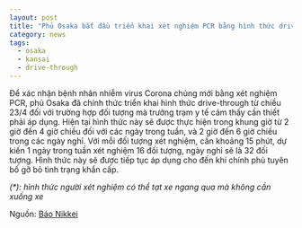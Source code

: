 ```yaml
---
layout: post
title: "Phủ Osaka bắt đầu triển khai xét nghiệm PCR bằng hình thức drive-through(*) từ 23/4"
category: news
tags: 
  - osaka
  - kansai
  - drive-through
---
```

Để xác nhận bệnh nhân nhiễm virus Corona chủng mới bằng xét nghiệm PCR, phủ Osaka đã chính thức triển khai hình thức drive-through từ chiều 23/4 đối với trường hợp đối tượng mà trưởng trạm y tế cảm thấy cần thiết phải áp dụng.
Hiện tại hình thức này sẽ được thực hiện trong khung giờ từ 2 giờ đến 4 giờ chiều đối với các ngày trong tuần, và 2 giờ đến 6 giờ chiều trong các ngày nghỉ. Với mỗi đối tượng xét nghiệm, cần khoảng 15 phút, dự kiến 1 ngày trong tuần xét nghiệm 16 đối tượng, ngày nghỉ sẽ là 32 đối tượng. Hình thức này sẽ được tiếp tục áp dụng cho đến khi chính phủ tuyên bố gỡ bỏ tình trạng khẩn cấp.

 _(*): hình thức người xét nghiệm có thể tạt xe ngang qua mà không cần xuống xe_

Nguồn: [Báo Nikkei](https://www.nikkei.com/article/DGXMZO58386850T20C20A4AC1000/)